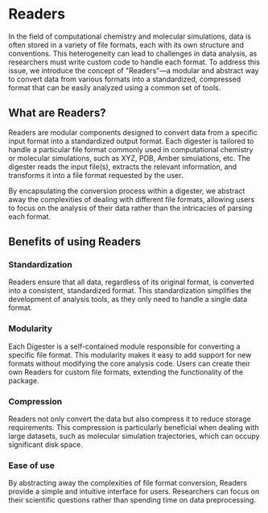 # Readers

In the field of computational chemistry and molecular simulations, data is often stored in a variety of file formats, each with its own structure and conventions.
This heterogeneity can lead to challenges in data analysis, as researchers must write custom code to handle each format.
To address this issue, we introduce the concept of "Readers"&mdash;a modular and abstract way to convert data from various formats into a standardized, compressed format that can be easily analyzed using a common set of tools.

## What are Readers?

Readers are modular components designed to convert data from a specific input format into a standardized output format.
Each digester is tailored to handle a particular file format commonly used in computational chemistry or molecular simulations, such as XYZ, PDB, Amber simulations, etc.
The digester reads the input file(s), extracts the relevant information, and transforms it into a file format requested by the user.

By encapsulating the conversion process within a digester, we abstract away the complexities of dealing with different file formats, allowing users to focus on the analysis of their data rather than the intricacies of parsing each format.

## Benefits of using Readers

### Standardization

Readers ensure that all data, regardless of its original format, is converted into a consistent, standardized format. This standardization simplifies the development of analysis tools, as they only need to handle a single data format.

### Modularity

Each Digester is a self-contained module responsible for converting a specific file format. This modularity makes it easy to add support for new formats without modifying the core analysis code. Users can create their own Readers for custom file formats, extending the functionality of the package.

### Compression

Readers not only convert the data but also compress it to reduce storage requirements. This compression is particularly beneficial when dealing with large datasets, such as molecular simulation trajectories, which can occupy significant disk space.

### Ease of use

By abstracting away the complexities of file format conversion, Readers provide a simple and intuitive interface for users. Researchers can focus on their scientific questions rather than spending time on data preprocessing.
